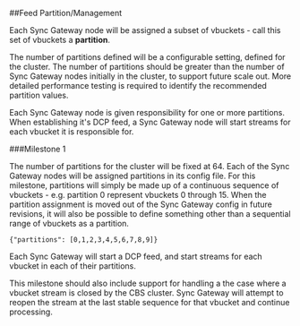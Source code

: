 ##Feed Partition/Management

Each Sync Gateway node will be assigned a subset of vbuckets - call this set of vbuckets a **partition**.

The number of partitions defined will be a configurable setting, defined for the cluster. The number of partitions should be greater than the number of Sync Gateway nodes initially in the cluster, to support future scale out.  More detailed performance testing is required to identify the recommended partition values.

Each Sync Gateway node is given responsibility for one or more partitions.  When establishing it's DCP feed, a Sync Gateway node will start streams for each vbucket it is responsible for.  

###Milestone 1

The number of partitions for the cluster will be fixed at 64.  Each of the Sync Gateway nodes will be assigned partitions in its config file.  For this milestone, partitions will simply be made up of a continuous sequence of vbuckets - e.g. partition 0 represent vbuckets 0 through 15.  When the partition assignment is moved out of the Sync Gateway config in future revisions, it will also be possible to define something other than a sequential range of vbuckets as a partition.  

```
{"partitions": [0,1,2,3,4,5,6,7,8,9]} 
```

Each Sync Gateway will start a DCP feed, and start streams for each vbucket in each of their partitions.

This milestone should also include support for handling a the case where a vbucket stream is closed by the CBS cluster.  Sync Gateway will attempt to reopen the stream at the last stable sequence for that vbucket and continue processing.

